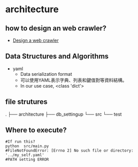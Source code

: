 # architecture

## how to design an web crawler?

* [Design a web crawler](https://github.com/donnemartin/system-design-primer/blob/master/solutions/system_design/web_crawler/README.md)

## Data Structures and Algorithms

* yaml
    * Data serialization format
    * 可以使用YAML表示字典、列表和鍵值對等資料結構。
    * In our use case, <class 'dict'>

## file strutures

.
├── architecture
├── db_settingup
└── src
    └── test

## Where to execute?

```shell
#If run this?
python  src/main.py
#FileNotFoundError: [Errno 2] No such file or directory: '../my_self.yaml'
#PATH setting ERROR

```